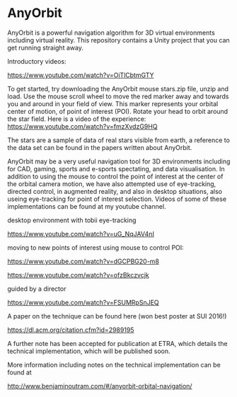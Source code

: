 # AnyOrbit
AnyOrbit is a powerful navigation algorithm for 3D virtual environments including virtual reality.  This repository contains a Unity project that you can get running straight away.  

Introductory videos:

https://www.youtube.com/watch?v=OiTlCbtmGTY

To get started, try downloading the AnyOrbit mouse stars.zip file, unzip and load.  Use the mouse scroll wheel to move the red marker away and towards you and around in your field of view.  This marker represents your orbital center of motion, of point of interest (POI).  Rotate your head to orbit around the star field.  Here is a video of the experience: https://www.youtube.com/watch?v=fmzXvdzG9HQ

The stars are a sample of data of real stars visible from earth, a reference to the data set can be found in the papers written about AnyOrbit.

AnyOrbit may be a very useful navigation tool for 3D environments including for CAD, gaming, sports and e-sports spectating, and data visualisation. In addition to using the mouse to control the point of interest at the center of the orbital camera motion, we have also attempted use of eye-tracking, directed control, in augmented reality, and also in desktop situations, also useing eye-tracking for point of interest selection.  Videos of some of these implementations can be found at my youtube channel.

desktop environment with tobii eye-tracking

https://www.youtube.com/watch?v=uG_NqJAV4nI

moving to new points of interest using mouse to control POI:

https://www.youtube.com/watch?v=dGCPBG20-m8

https://www.youtube.com/watch?v=ofzBkczvcjk

guided by a director

https://www.youtube.com/watch?v=FSUMRpSnJEQ

A paper on the technique can be found here (won best poster at SUI 2016!)

https://dl.acm.org/citation.cfm?id=2989195

A further note has been accepted for publication at ETRA, which details the technical implementation, which will be published soon.

More information including notes on the technical implementation can be found at

http://www.benjaminoutram.com/#/anyorbit-orbital-navigation/





